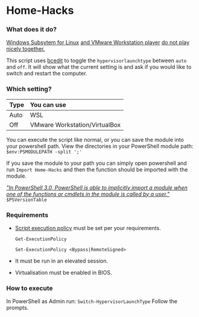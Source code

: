# Home-Hacks
### What does it do?
[Windows Subsytem for Linux](https://www.reddit.com/r/Windows10/comments/h10smc/wsl2_vmware_compatibility_issues/) [and VMware Workstation player](https://answers.microsoft.com/en-us/windows/forum/all/windows-10-wsl-and-vmware-workstation-player-wont/1540810a-cd81-4f04-a60e-4e02da092c59) [do not play nicely together.](https://www.reddit.com/r/bashonubuntuonwindows/comments/eq4100/is_it_possible_to_use_wsl_2_if_vmware_workstation/)

This script uses [bcedit](https://docs.microsoft.com/en-us/windows-hardware/manufacture/desktop/bcdedit-command-line-options?view=windows-11) to toggle the `hypervisorlaunchtype` between `auto` and `off`. 
It will show what the current setting is and ask if you would like to switch and restart the computer.
### Which setting?

| Type      | You can use                     |
| :-------  | :-----------------------------  |
|   Auto    |   WSL                           |
|   Off     |   VMware Workstation/VirtualBox |

You can execute the script like normal, or you can save the module into your powershell path.
View the directories in your PowerShell module path: `$env:PSMODULEPATH -split ';'`

If you save the module to your path you can simply open powershell and run
`Import Home-Hacks` and then the function should be imported with the module.

[*"In PowerShell 3.0, PowerShell is able to implicitly import a module when one of the functions or cmdlets in the module is called by a user."*](https://docs.microsoft.com/en-us/powershell/scripting/developer/module/importing-a-powershell-module?view=powershell-7.2)
`$PSVersionTable`
### Requirements
- [Script execution policy]((https://docs.microsoft.com/en-us/powershell/module/microsoft.powershell.security/set-executionpolicy?view=powershell-7.2)) must be set per your requirements.

    `Get-ExecutionPolicy`
    
    `Set-ExecutionPolicy <Bypass|RemoteSigned>`
    
- It must be run in an elevated session.
- Virtualisation must be enabled in BIOS.
### How to execute
In PowerShell as Admin run:
`Switch-HypervisorLaunchType`
Follow the prompts.
